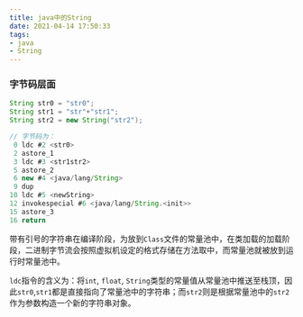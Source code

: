 ```yaml
---
title: java中的String
date: 2021-04-14 17:50:33
tags:
- java
- String
---
```


### 字节码层面

```java
String str0 = "str0";
String str1 = "str"+"str1";
String str2 = new String("str2");

// 字节码为：
 0 ldc #2 <str0>
 2 astore_1
 3 ldc #3 <str1str2>
 5 astore_2
 6 new #4 <java/lang/String>
 9 dup
10 ldc #5 <newString>
12 invokespecial #6 <java/lang/String.<init>>
15 astore_3
16 return
```

带有引号的字符串在编译阶段，为放到`Class`文件的常量池中，在类加载的加载阶段，二进制字节流会按照虚拟机设定的格式存储在方法取中，而常量池就被放到运行时常量池中。

`ldc`指令的含义为：将`int`, `float`, `String`类型的常量值从常量池中推送至栈顶，因此`str0`,`str1`都是直接指向了常量池中的字符串；而`str2`则是根据常量池中的`str2`作为参数构造一个新的字符串对象。

